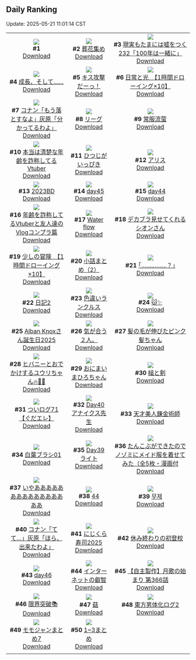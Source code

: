 ## Daily Ranking
Update: 2025-05-21 11:01:14 CST

|      |      |      |
| :----: | :----: | :----: |
| ![](https://s.pximg.net/common/images/limit_unviewable_s.png)<br>**#1** [](https://www.pixiv.net/artworks/130547998)<br>[Download](https://s.pximg.net/common/images/limit_unviewable_s.png) | ![](https://i.pixiv.re/c/240x480/img-master/img/2025/05/18/00/00/14/130519992_p0_master1200.jpg)<br>**#2** [葬花集め](https://www.pixiv.net/artworks/130519992)<br>[Download](https://i.pixiv.re/img-original/img/2025/05/18/00/00/14/130519992_p0.jpg) | ![](https://i.pixiv.re/c/240x480/img-master/img/2025/05/18/18/00/37/130547102_p0_master1200.jpg)<br>**#3** [現実もたまには嘘をつく232「100年は一緒に」](https://www.pixiv.net/artworks/130547102)<br>[Download](https://i.pixiv.re/img-original/img/2025/05/18/18/00/37/130547102_p0.jpg) |
| ![](https://i.pixiv.re/c/240x480/img-master/img/2025/05/18/00/02/17/130520379_p0_master1200.jpg)<br>**#4** [成長、そして……](https://www.pixiv.net/artworks/130520379)<br>[Download](https://i.pixiv.re/img-original/img/2025/05/18/00/02/17/130520379_p0.jpg) | ![](https://i.pixiv.re/c/240x480/img-master/img/2025/05/19/00/00/09/130563065_p0_master1200.jpg)<br>**#5** [キス攻撃だーっ！](https://www.pixiv.net/artworks/130563065)<br>[Download](https://i.pixiv.re/img-original/img/2025/05/19/00/00/09/130563065_p0.png) | ![](https://i.pixiv.re/c/240x480/img-master/img/2025/05/18/00/00/52/130520186_p0_master1200.jpg)<br>**#6** [日常と光　【1時間ドローイング×10】](https://www.pixiv.net/artworks/130520186)<br>[Download](https://i.pixiv.re/img-original/img/2025/05/18/00/00/52/130520186_p0.png) |
| ![](https://i.pixiv.re/c/240x480/img-master/img/2025/05/18/09/32/52/130532973_p0_master1200.jpg)<br>**#7** [コナン「もう落とすなよ」灰原「分かってるわよ」](https://www.pixiv.net/artworks/130532973)<br>[Download](https://i.pixiv.re/img-original/img/2025/05/18/09/32/52/130532973_p0.jpg) | ![](https://i.pixiv.re/c/240x480/img-master/img/2025/05/18/13/59/01/130539833_p0_master1200.jpg)<br>**#8** [リーグ](https://www.pixiv.net/artworks/130539833)<br>[Download](https://i.pixiv.re/img-original/img/2025/05/18/13/59/01/130539833_p0.png) | ![](https://i.pixiv.re/c/240x480/img-master/img/2025/05/19/03/03/23/130568884_p0_master1200.jpg)<br>**#9** [常服流萤](https://www.pixiv.net/artworks/130568884)<br>[Download](https://i.pixiv.re/img-original/img/2025/05/19/03/03/23/130568884_p0.jpg) |
| ![](https://i.pixiv.re/c/240x480/img-master/img/2025/05/18/21/13/58/130555196_p0_master1200.jpg)<br>**#10** [本当は清楚な年齢を詐称してるVtuber](https://www.pixiv.net/artworks/130555196)<br>[Download](https://i.pixiv.re/img-original/img/2025/05/18/21/13/58/130555196_p0.png) | ![](https://i.pixiv.re/c/240x480/img-master/img/2025/05/19/00/30/05/130564742_p0_master1200.jpg)<br>**#11** [ひつじがいっぴき](https://www.pixiv.net/artworks/130564742)<br>[Download](https://i.pixiv.re/img-original/img/2025/05/19/00/30/05/130564742_p0.jpg) | ![](https://i.pixiv.re/c/240x480/img-master/img/2025/05/19/00/00/15/130563116_p0_master1200.jpg)<br>**#12** [アリス](https://www.pixiv.net/artworks/130563116)<br>[Download](https://i.pixiv.re/img-original/img/2025/05/19/00/00/15/130563116_p0.jpg) |
| ![](https://i.pixiv.re/c/240x480/img-master/img/2025/05/18/00/30/08/130521786_p0_master1200.jpg)<br>**#13** [2023BD](https://www.pixiv.net/artworks/130521786)<br>[Download](https://i.pixiv.re/img-original/img/2025/05/18/00/30/08/130521786_p0.jpg) | ![](https://i.pixiv.re/c/240x480/img-master/img/2025/05/18/00/37/08/130522115_p0_master1200.jpg)<br>**#14** [day45](https://www.pixiv.net/artworks/130522115)<br>[Download](https://i.pixiv.re/img-original/img/2025/05/18/00/37/08/130522115_p0.jpg) | ![](https://i.pixiv.re/c/240x480/img-master/img/2025/05/18/00/35/33/130522047_p0_master1200.jpg)<br>**#15** [day44](https://www.pixiv.net/artworks/130522047)<br>[Download](https://i.pixiv.re/img-original/img/2025/05/18/00/35/33/130522047_p0.jpg) |
| ![](https://i.pixiv.re/c/240x480/img-master/img/2025/05/19/21/07/17/130590523_p0_master1200.jpg)<br>**#16** [年齢を詐称してるVtuberと友人達のVlogコンプラ篇](https://www.pixiv.net/artworks/130590523)<br>[Download](https://i.pixiv.re/img-original/img/2025/05/19/21/07/17/130590523_p0.png) | ![](https://i.pixiv.re/c/240x480/img-master/img/2025/05/18/01/22/04/130523730_p0_master1200.jpg)<br>**#17** [Water flow](https://www.pixiv.net/artworks/130523730)<br>[Download](https://i.pixiv.re/img-original/img/2025/05/18/01/22/04/130523730_p0.png) | ![](https://i.pixiv.re/c/240x480/img-master/img/2025/05/18/00/01/14/130520251_p0_master1200.jpg)<br>**#18** [デカブラ見せてくれるシオンさん](https://www.pixiv.net/artworks/130520251)<br>[Download](https://i.pixiv.re/img-original/img/2025/05/18/00/01/14/130520251_p0.png) |
| ![](https://i.pixiv.re/c/240x480/img-master/img/2025/05/19/00/01/17/130563385_p0_master1200.jpg)<br>**#19** [少しの冒険　【1時間ドローイング×10】](https://www.pixiv.net/artworks/130563385)<br>[Download](https://i.pixiv.re/img-original/img/2025/05/19/00/01/17/130563385_p0.png) | ![](https://i.pixiv.re/c/240x480/img-master/img/2025/05/19/22/06/31/130592955_p0_master1200.jpg)<br>**#20** [小話まとめ（2）](https://www.pixiv.net/artworks/130592955)<br>[Download](https://i.pixiv.re/img-original/img/2025/05/19/22/06/31/130592955_p0.jpg) | ![](https://i.pixiv.re/c/240x480/img-master/img/2025/05/19/17/12/56/130582730_p0_master1200.jpg)<br>**#21** [｢……………？｣](https://www.pixiv.net/artworks/130582730)<br>[Download](https://i.pixiv.re/img-original/img/2025/05/19/17/12/56/130582730_p0.jpg) |
| ![](https://i.pixiv.re/c/240x480/img-master/img/2025/05/18/13/51/29/130539615_p0_master1200.jpg)<br>**#22** [日記2](https://www.pixiv.net/artworks/130539615)<br>[Download](https://i.pixiv.re/img-original/img/2025/05/18/13/51/29/130539615_p0.png) | ![](https://i.pixiv.re/c/240x480/img-master/img/2025/05/18/15/11/49/130541927_p0_master1200.jpg)<br>**#23** [色違いランクルス](https://www.pixiv.net/artworks/130541927)<br>[Download](https://i.pixiv.re/img-original/img/2025/05/18/15/11/49/130541927_p0.jpg) | ![](https://i.pixiv.re/c/240x480/img-master/img/2025/05/18/15/34/34/130542521_p0_master1200.jpg)<br>**#24** [🐱✨](https://www.pixiv.net/artworks/130542521)<br>[Download](https://i.pixiv.re/img-original/img/2025/05/18/15/34/34/130542521_p0.png) |
| ![](https://i.pixiv.re/c/240x480/img-master/img/2025/05/19/22/01/51/130592767_p0_master1200.jpg)<br>**#25** [Alban Knoxさん誕生日2025](https://www.pixiv.net/artworks/130592767)<br>[Download](https://i.pixiv.re/img-original/img/2025/05/19/22/01/51/130592767_p0.jpg) | ![](https://i.pixiv.re/c/240x480/img-master/img/2025/05/18/18/17/56/130547853_p0_master1200.jpg)<br>**#26** [気が合う２人。](https://www.pixiv.net/artworks/130547853)<br>[Download](https://i.pixiv.re/img-original/img/2025/05/18/18/17/56/130547853_p0.jpg) | ![](https://i.pixiv.re/c/240x480/img-master/img/2025/05/19/00/00/43/130563276_p0_master1200.jpg)<br>**#27** [髪の毛が伸びたピンク髪ちゃん](https://www.pixiv.net/artworks/130563276)<br>[Download](https://i.pixiv.re/img-original/img/2025/05/19/00/00/43/130563276_p0.jpg) |
| ![](https://i.pixiv.re/c/240x480/img-master/img/2025/05/18/01/30/01/130523993_p0_master1200.jpg)<br>**#28** [ヒバニーとおでかけするユウリちゃん🔥🐰🎀](https://www.pixiv.net/artworks/130523993)<br>[Download](https://i.pixiv.re/img-original/img/2025/05/18/01/30/01/130523993_p0.jpg) | ![](https://i.pixiv.re/c/240x480/img-master/img/2025/05/19/00/04/15/130563628_p0_master1200.jpg)<br>**#29** [おにまいまひろちゃん](https://www.pixiv.net/artworks/130563628)<br>[Download](https://i.pixiv.re/img-original/img/2025/05/19/00/04/15/130563628_p0.png) | ![](https://i.pixiv.re/c/240x480/img-master/img/2025/05/18/00/00/09/130519943_p0_master1200.jpg)<br>**#30** [槌と剣](https://www.pixiv.net/artworks/130519943)<br>[Download](https://i.pixiv.re/img-original/img/2025/05/18/00/00/09/130519943_p0.png) |
| ![](https://i.pixiv.re/c/240x480/img-master/img/2025/05/19/17/03/30/130582508_p0_master1200.jpg)<br>**#31** [ついログ71【ぐだエレ】](https://www.pixiv.net/artworks/130582508)<br>[Download](https://i.pixiv.re/img-original/img/2025/05/19/17/03/30/130582508_p0.jpg) | ![](https://i.pixiv.re/c/240x480/img-master/img/2025/05/19/07/00/42/130572132_p0_master1200.jpg)<br>**#32** [Day40 アナイクス先生](https://www.pixiv.net/artworks/130572132)<br>[Download](https://i.pixiv.re/img-original/img/2025/05/19/07/00/42/130572132_p0.jpg) | ![](https://i.pixiv.re/c/240x480/img-master/img/2025/05/18/00/18/38/130521230_p0_master1200.jpg)<br>**#33** [天才美人錬金術師](https://www.pixiv.net/artworks/130521230)<br>[Download](https://i.pixiv.re/img-original/img/2025/05/18/00/18/38/130521230_p0.jpg) |
| ![](https://i.pixiv.re/c/240x480/img-master/img/2025/05/18/06/00/16/130529139_p0_master1200.jpg)<br>**#34** [白葉ブラシ01](https://www.pixiv.net/artworks/130529139)<br>[Download](https://i.pixiv.re/img-original/img/2025/05/18/06/00/16/130529139_p0.jpg) | ![](https://i.pixiv.re/c/240x480/img-master/img/2025/05/18/08/01/11/130531177_p0_master1200.jpg)<br>**#35** [Day39 ライト](https://www.pixiv.net/artworks/130531177)<br>[Download](https://i.pixiv.re/img-original/img/2025/05/18/08/01/11/130531177_p0.jpg) | ![](https://i.pixiv.re/c/240x480/img-master/img/2025/05/18/10/00/07/130533569_p0_master1200.jpg)<br>**#36** [たんこぶができたのでノゾミにメイド服を着せてみた（全5枚・漫画付](https://www.pixiv.net/artworks/130533569)<br>[Download](https://i.pixiv.re/img-original/img/2025/05/18/10/00/07/130533569_p0.jpg) |
| ![](https://i.pixiv.re/c/240x480/img-master/img/2025/05/18/23/44/19/130562319_p0_master1200.jpg)<br>**#37** [いやああああああああああああああああ](https://www.pixiv.net/artworks/130562319)<br>[Download](https://i.pixiv.re/img-original/img/2025/05/18/23/44/19/130562319_p0.jpg) | ![](https://i.pixiv.re/c/240x480/img-master/img/2025/05/18/18/13/43/130547679_p0_master1200.jpg)<br>**#38** [44](https://www.pixiv.net/artworks/130547679)<br>[Download](https://i.pixiv.re/img-original/img/2025/05/18/18/13/43/130547679_p0.jpg) | ![](https://i.pixiv.re/c/240x480/img-master/img/2025/05/18/00/00/14/130519990_p0_master1200.jpg)<br>**#39** [무제](https://www.pixiv.net/artworks/130519990)<br>[Download](https://i.pixiv.re/img-original/img/2025/05/18/00/00/14/130519990_p0.png) |
| ![](https://i.pixiv.re/c/240x480/img-master/img/2025/05/19/11/35/19/130576220_p0_master1200.jpg)<br>**#40** [コナン「てて…」灰原「ほら、出来たわよ」](https://www.pixiv.net/artworks/130576220)<br>[Download](https://i.pixiv.re/img-original/img/2025/05/19/11/35/19/130576220_p0.jpg) | ![](https://i.pixiv.re/c/240x480/img-master/img/2025/05/18/21/24/26/130555665_p0_master1200.jpg)<br>**#41** [にじくら寿司2025](https://www.pixiv.net/artworks/130555665)<br>[Download](https://i.pixiv.re/img-original/img/2025/05/18/21/24/26/130555665_p0.jpg) | ![](https://i.pixiv.re/c/240x480/img-master/img/2025/05/18/00/00/19/130520040_p0_master1200.jpg)<br>**#42** [休み終わりの初登校](https://www.pixiv.net/artworks/130520040)<br>[Download](https://i.pixiv.re/img-original/img/2025/05/18/00/00/19/130520040_p0.jpg) |
| ![](https://i.pixiv.re/c/240x480/img-master/img/2025/05/19/00/46/05/130565388_p0_master1200.jpg)<br>**#43** [day46](https://www.pixiv.net/artworks/130565388)<br>[Download](https://i.pixiv.re/img-original/img/2025/05/19/00/46/05/130565388_p0.jpg) | ![](https://i.pixiv.re/c/240x480/img-master/img/2025/05/19/12/15/10/130577174_p0_master1200.jpg)<br>**#44** [インターネットの叡智](https://www.pixiv.net/artworks/130577174)<br>[Download](https://i.pixiv.re/img-original/img/2025/05/19/12/15/10/130577174_p0.png) | ![](https://i.pixiv.re/c/240x480/img-master/img/2025/05/18/00/02/55/130520446_p0_master1200.jpg)<br>**#45** [【自主製作】月歌の始まり 第366話](https://www.pixiv.net/artworks/130520446)<br>[Download](https://i.pixiv.re/img-original/img/2025/05/18/00/02/55/130520446_p0.jpg) |
| ![](https://i.pixiv.re/c/240x480/img-master/img/2025/05/18/19/32/07/130550689_p0_master1200.jpg)<br>**#46** [限界突破📚](https://www.pixiv.net/artworks/130550689)<br>[Download](https://i.pixiv.re/img-original/img/2025/05/18/19/32/07/130550689_p0.png) | ![](https://i.pixiv.re/c/240x480/img-master/img/2025/05/19/13/32/23/130578647_p0_master1200.jpg)<br>**#47** [菇](https://www.pixiv.net/artworks/130578647)<br>[Download](https://i.pixiv.re/img-original/img/2025/05/19/13/32/23/130578647_p0.jpg) | ![](https://i.pixiv.re/c/240x480/img-master/img/2025/05/19/13/44/56/130578863_p0_master1200.jpg)<br>**#48** [東方男体化ログ2](https://www.pixiv.net/artworks/130578863)<br>[Download](https://i.pixiv.re/img-original/img/2025/05/19/13/44/56/130578863_p0.jpg) |
| ![](https://i.pixiv.re/c/240x480/img-master/img/2025/05/18/07/46/05/130530871_p0_master1200.jpg)<br>**#49** [モモジャンまとめ7](https://www.pixiv.net/artworks/130530871)<br>[Download](https://i.pixiv.re/img-original/img/2025/05/18/07/46/05/130530871_p0.jpg) | ![](https://i.pixiv.re/c/240x480/img-master/img/2025/05/18/11/01/06/130534957_p0_master1200.jpg)<br>**#50** [1~3まとめ](https://www.pixiv.net/artworks/130534957)<br>[Download](https://i.pixiv.re/img-original/img/2025/05/18/11/01/06/130534957_p0.jpg) |
|      |
